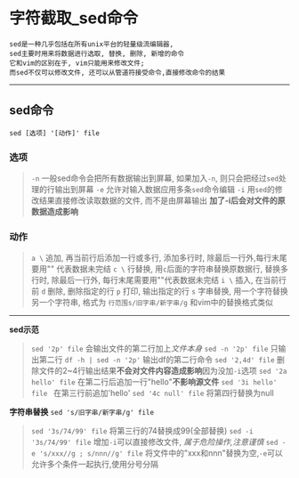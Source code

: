 # 字符截取_sed命令

    sed是一种几乎包括在所有unix平台的轻量级流编辑器,
    sed主要时用来将数据进行选取, 替换, 删除, 新增的命令
    它和vim的区别在于, vim只能用来修改文件; 
    而sed不仅可以修改文件, 还可以从管道符接受命令,直接修改命令的结果
---

## sed命令

`sed [选项] '[动作]' file` 
### 选项
>`-n`    一般sed命令会把所有数据输出到屏幕, 如果加入`-n`, 则只会把经过`sed`处理的行输出到屏幕
>`-e`    允许对输入数据应用多条`sed`命令编辑
>`-i`    用`sed`的修改结果直接修改读取数据的文件, 而不是由屏幕输出
**加了-i后会对文件的原数据造成影响**


### 动作
>`a \`    追加, 再当前行后添加一行或多行, 添加多行时, 除最后一行外,每行末尾要用"\" 代表数据未完结
>`c \`    行替换, 用`c`后面的字符串替换原数据行, 替换多行时, 除最后一行外, 每行末尾需要用"\"代表数据未完结
>`i \`    插入, 在当前行前
>`d`    删除, 删除指定的行
> `p`    打印, 输出指定的行
> `s`    字串替换, 用一个字符替换另一个字符串, 格式为 `行范围s/旧字串/新字串/g` 和vim中的替换格式类似

---

**sed示范**
> `sed '2p' file` 会输出文件的第二行加上*文件本身*
> `sed -n '2p' file` 只输出第二行
> `df -h | sed -n '2p'` 输出df的第二行命令
>  `sed '2,4d' file` 删除文件的2~4行输出结果**不会对文件内容造成影响**因为没加`-i`选项
> `sed '2a hello' file` 在第二行后追加一行"hello"**不影响源文件**
> `sed '3i hello' file ` 在第三行前追加'hello'
> `sed '4c null' file` 将第四行替换为null



**字符串替换**  `sed 's/旧字串/新字串/g' file`
> `sed '3s/74/99' file` 将第三行的74替换成99(全部替换)
>  `sed -i '3s/74/99' file` 增加`-i`可以直接修改文件, *属于危险操作,注意谨慎*
> `sed -e 's/xxx//g ; s/nnn//g' file`  将文件中的"xxx和nnn"替换为空,`-e`可以允许多个条件一起执行,使用分号分隔






